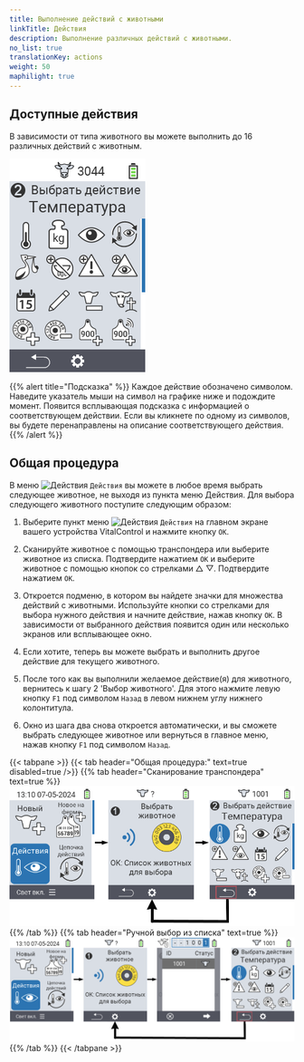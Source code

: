 ```yaml
---
title: Выполнение действий с животными
linkTitle: Действия
description: Выполнение различных действий с животными.
no_list: true
translationKey: actions
weight: 50
maphilight: true
---
```

## Доступные действия

В зависимости от типа животного вы можете выполнить до 16 различных действий с животным.


<img src="images/menu2.png" alt="VitalControl Actions" title="Действия" usemap="#workmap" class="maphilight" />

<map name="workmap">
  <area shape="rect" coords="3,100,60,165" alt="Температура" title="Измерение температуры у животных&#10;Клик мыши: открыть документацию" href="/ru/docs/actions/measure-temperature/">
  <area shape="rect" coords="60,100,118,165" alt="Взвешивание" title="Запись веса животных&#10;Клик мыши: открыть документацию" href="/ru/docs/actions/record-weight/">
  <area shape="rect" coords="118,100,174,165" alt="Оценка" title="Оценка животных&#10;Клик мыши: открыть документацию" href="/ru/docs/actions/rating/">
  <area shape="rect" coords="174,100,230,165" alt="Цепочка действий" title="Применение и настройка цепочки действий&#10;Клик мыши: открыть документацию" href="/ru/docs/chain-of-actions/">
   <area shape="rect" coords="3,165,60,225" alt="Отел" title="Регистрация отела&#10;Клик мыши: открыть документацию" href="/ru/docs/actions/calving/">
   <area shape="rect" coords="60,165,120,225" alt="Запуск" title="Запуск коровы или добавление ее в список свежих коров&#10;Клик мыши: открыть документацию" href="/ru/docs/actions/dry-off/">
   <area shape="rect" coords="120,165,175,225" alt="Тревога" title="Добавление и удаление животных из списка тревоги&#10;Клик мыши: открыть документацию" href="/ru/docs/actions/alarm/">
   <area shape="rect" coords="175,165,230,225" alt="На контроле" title="Добавление животных в список на контроле или их удаление&#10;Клик мыши: открыть документацию" href="/ru/docs/actions/on-watch/">
   <area shape="rect" coords="3,225,60,280" alt="История животного" title="Просмотр истории животного&#10;Клик мыши: открыть документацию" href="/ru/docs/actions/animal-history/">
   <area shape="rect" coords="60,225,120,280" alt="Редактирование" title="Редактирование данных выбранного животного&#10;Клик мыши: открыть документацию" href="/ru/docs/actions/edit/">
   <area shape="rect" coords="120,225,175,280" alt="Снятие с учета" title="Снятие животного с учета&#10;Клик мыши: открыть документацию" href="/ru/docs/actions/unregister/">
   <area shape="rect" coords="175,225,230,280" alt="Потеря животного" title="Регистрация потери животного&#10;Клик мыши: открыть документацию" href="/ru/docs/actions/animal-loss/">
   <area shape="rect" coords="3,280,60,337" alt="Привязка транспондера" title="Присвоение транспондера животному&#10;Клик мыши: открыть документацию" href="/ru/docs/actions/link-transponder/">
   <area shape="rect" coords="55,280,120,337" alt="Отвязка транспондера" title="Удаление связи транспондера с животным&#10;Клик мыши: открыть документацию" href="/ru/docs/actions/unlink-transponder/">
   <area shape="rect" coords="120,280,175,337" alt="Ручное присвоение ID животного" title="Присвоение национального ID животному, у которого нет национального ID&#10;Клик мыши: открыть документацию" href="/ru/docs/actions/link-animal-id/#привязка-идентификатора-животного">
   <area shape="rect" coords="175,280,230,337" alt="Присвоение ID животного с помощью сканирования" title="Присвоение национального ID животному, у которого нет национального ID&#10;Клик мыши: открыть документацию" href="/ru/docs/actions/link-animal-id/#связывание-идентификационного-номера-животного-с-электронной-меткой-на-ухе">

<area shape="rect" coords="100,340,140,375" alt="Настройки" title="Вызов настроек&#10;Клик мыши: к документации" href="/ru/docs/actions/settings/">
</map>

{{% alert title="Подсказка" %}}
Каждое действие обозначено символом. Наведите указатель мыши на символ на графике ниже и подождите момент. Появится всплывающая подсказка с информацией о соответствующем действии. Если вы кликнете по одному из символов, вы будете перенаправлены на описание соответствующего действия.
{{% /alert %}}

## Общая процедура

В меню <img src="/icons/actions.svg" width="40" align="bottom" alt="Действия" /> `Действия` вы можете в любое время выбрать следующее животное, не выходя из пункта меню Действия. Для выбора следующего животного поступите следующим образом:

1. Выберите пункт меню <img src="/icons/actions.svg" width="40" align="bottom" alt="Действия" /> `Действия` на главном экране вашего устройства VitalControl и нажмите кнопку `OK`.

2. Сканируйте животное с помощью транспондера или выберите животное из списка. Подтвердите нажатием `OK` и выберите животное с помощью кнопок со стрелками △ ▽. Подтвердите нажатием `OK`.

3. Откроется подменю, в котором вы найдете значки для множества действий с животными. Используйте кнопки со стрелками для выбора нужного действия и начните действие, нажав кнопку `OK`. В зависимости от выбранного действия появится один или несколько экранов или всплывающее окно.

4. Если хотите, теперь вы можете выбрать и выполнить другое действие для текущего животного.

5. После того как вы выполнили желаемое действие(я) для животного, вернитесь к шагу 2 'Выбор животного'. Для этого нажмите левую кнопку `F1` под символом `Назад` в левом нижнем углу нижнего колонтитула.

6. Окно из шага два снова откроется автоматически, и вы сможете выбрать следующее животное или вернуться в главное меню, нажав кнопку `F1` под символом `Назад`.

{{< tabpane >}}
{{< tab header="Общая процедура:" text=true disabled=true />}}
{{% tab header="Сканирование транспондера" text=true %}}
![VitalControl: Меню Действия Общая процедура](images/next-animal-scan.png "Выполнение действий с животными, выбор через сканирование")
{{% /tab %}}
{{% tab header="Ручной выбор из списка" text=true %}}
![VitalControl: Меню Действия Общая процедура](images/next-animal-manual-select.png "Выполнение действий с животными, ручной выбор")
{{% /tab %}}
{{< /tabpane >}}

